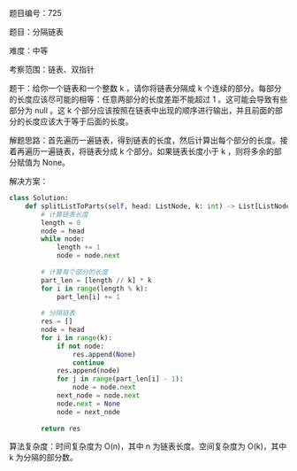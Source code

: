 题目编号：725

题目：分隔链表

难度：中等

考察范围：链表、双指针

题干：给你一个链表和一个整数 k ，请你将链表分隔成 k 个连续的部分。每部分的长度应该尽可能的相等：任意两部分的长度差距不能超过 1 。这可能会导致有些部分为 null 。这 k 个部分应该按照在链表中出现的顺序进行输出，并且前面的部分的长度应该大于等于后面的长度。

解题思路：首先遍历一遍链表，得到链表的长度，然后计算出每个部分的长度。接着再遍历一遍链表，将链表分成 k 个部分。如果链表长度小于 k ，则将多余的部分赋值为 None。

解决方案：

```python
class Solution:
    def splitListToParts(self, head: ListNode, k: int) -> List[ListNode]:
        # 计算链表长度
        length = 0
        node = head
        while node:
            length += 1
            node = node.next
        
        # 计算每个部分的长度
        part_len = [length // k] * k
        for i in range(length % k):
            part_len[i] += 1
        
        # 分隔链表
        res = []
        node = head
        for i in range(k):
            if not node:
                res.append(None)
                continue
            res.append(node)
            for j in range(part_len[i] - 1):
                node = node.next
            next_node = node.next
            node.next = None
            node = next_node
        
        return res
```

算法复杂度：时间复杂度为 O(n)，其中 n 为链表长度。空间复杂度为 O(k)，其中 k 为分隔的部分数。